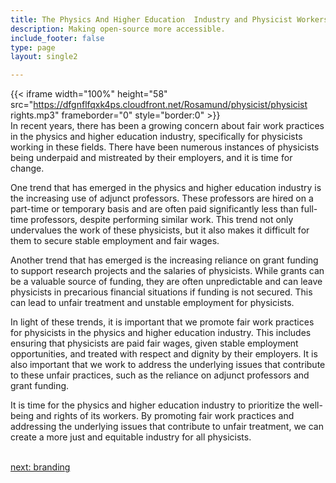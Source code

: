 ```yaml
---
title: The Physics And Higher Education  Industry and Physicist Workers' Rights
description: Making open-source more accessible.
include_footer: false
type: page
layout: single2

---
```



{{< iframe width="100%" height="58" src="https://dfgnflfqxk4ps.cloudfront.net/Rosamund/physicist/physicist rights.mp3" frameborder="0" style="border:0" >}}<br>
In recent years, there has been a growing concern about fair work practices in the physics and higher education industry, specifically for physicists working in these fields. There have been numerous instances of physicists being underpaid and mistreated by their employers, and it is time for change.

One trend that has emerged in the physics and higher education industry is the increasing use of adjunct professors. These professors are hired on a part-time or temporary basis and are often paid significantly less than full-time professors, despite performing similar work. This trend not only undervalues the work of these physicists, but it also makes it difficult for them to secure stable employment and fair wages.

Another trend that has emerged is the increasing reliance on grant funding to support research projects and the salaries of physicists. While grants can be a valuable source of funding, they are often unpredictable and can leave physicists in precarious financial situations if funding is not secured. This can lead to unfair treatment and unstable employment for physicists.

In light of these trends, it is important that we promote fair work practices for physicists in the physics and higher education industry. This includes ensuring that physicists are paid fair wages, given stable employment opportunities, and treated with respect and dignity by their employers. It is also important that we work to address the underlying issues that contribute to these unfair practices, such as the reliance on adjunct professors and grant funding.

It is time for the physics and higher education industry to prioritize the well-being and rights of its workers. By promoting fair work practices and addressing the underlying issues that contribute to unfair treatment, we can create a more just and equitable industry for all physicists.

<br>
<a href="https://workdojos.com/physicist/branding">next: branding</a>
</p>